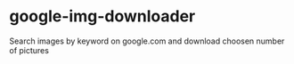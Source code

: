 # google-img-downloader
Search images by keyword on google.com and download choosen number of pictures
